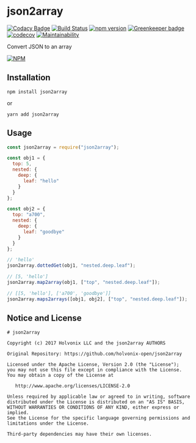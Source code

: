 # json2array

[![Codacy Badge](https://api.codacy.com/project/badge/Grade/7f39dc2b8a6d4b149fb18497ca6c9538)](https://www.codacy.com/app/holvonix-open/json2array?utm_source=github.com&utm_medium=referral&utm_content=holvonix-open/json2array&utm_campaign=badger)
[![Build Status](https://travis-ci.org/holvonix-open/json2array.svg?branch=master)](https://travis-ci.org/holvonix-open/json2array)
[![npm version](https://badge.fury.io/js/json2array.svg)](https://badge.fury.io/js/json2array)
[![Greenkeeper badge](https://badges.greenkeeper.io/holvonix-open/json2array.svg)](https://greenkeeper.io/)
[![codecov](https://codecov.io/gh/holvonix-open/json2array/branch/master/graph/badge.svg)](https://codecov.io/gh/holvonix-open/json2array)
[![Maintainability](https://api.codeclimate.com/v1/badges/6217484ac553304f9e05/maintainability)](https://codeclimate.com/github/holvonix-open/json2array/maintainability)

Convert JSON to an array

[![NPM](https://nodei.co/npm/json2array.png?compact=true)](https://nodei.co/npm/json2array/)

## Installation

    npm install json2array

or

    yarn add json2array

## Usage

```js
const json2array = require("json2array");

const obj1 = {
  top: 5,
  nested: {
    deep: {
      leaf: "hello"
    }
  }
};

const obj2 = {
  top: "a700",
  nested: {
    deep: {
      leaf: "goodbye"
    }
  }
};

// 'hello'
json2array.dottedGet(obj1, "nested.deep.leaf");

// [5, 'hello']
json2array.map2array(obj1, ["top", "nested.deep.leaf"]);

// [[5, 'hello'], ['a700', 'goodbye']]
json2array.maps2arrays([obj1, obj2], ["top", "nested.deep.leaf"]);
```

## Notice and License

```
# json2array

Copyright (c) 2017 Holvonix LLC and the json2array AUTHORS

Original Repository: https://github.com/holvonix-open/json2array

Licensed under the Apache License, Version 2.0 (the "License");
you may not use this file except in compliance with the License.
You may obtain a copy of the License at

   http://www.apache.org/licenses/LICENSE-2.0

Unless required by applicable law or agreed to in writing, software
distributed under the License is distributed on an "AS IS" BASIS,
WITHOUT WARRANTIES OR CONDITIONS OF ANY KIND, either express or implied.
See the License for the specific language governing permissions and
limitations under the License.

Third-party dependencies may have their own licenses.
```
